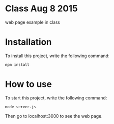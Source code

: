 # Class Aug 8 2015
web page example in class

# Installation
To install this project, write the following command:
```
npm install
```

# How to use
To start this project, write the following command:
```
node server.js
```
Then go to localhost:3000 to see the web page.
